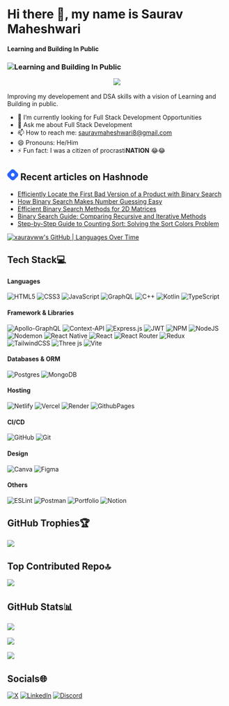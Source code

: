# Hi there 👋, my name is Saurav Maheshwari
#### Learning and Building In Public
### ![Learning and Building In Public](https://res.cloudinary.com/drvntsbpo/image/upload/v1725357418/banner-linkedin_af8onz.png)

<div align="center">
<!--       <img width=200 style="border-radius:50%" src="https://avatars.githubusercontent.com/xauravww"/> -->
    </div>
    <div align="center">
    <img src="https://visitcount.itsvg.in/api?id=xauravww&icon=5&color=6"/>
  </div>
  

Improving my developement and DSA skills with a vision of Learning and Building in public. 


- 🌱 I’m currently looking for Full Stack Development Opportunities
- 💬 Ask me about Full Stack Development 
- 📫 How to reach me: sauravmaheshwari8@gmail.com 
- 😄 Pronouns: He/Him 
- ⚡ Fun fact: I was a citizen of procrasti**NATION** 😂😂 

## <a href="https://xauravww.hashnode.dev/"><img src="https://github.com/FrancescoXX/FrancescoXX/blob/main/CDyAuTy75.png" title="Hashnode" alt="Hashnode blog" width="25"/></a> Recent articles on Hashnode

 <!-- BLOG-POST-LIST:START -->
- [Efficiently Locate the First Bad Version of a Product with Binary Search](https://xauravww.hashnode.dev/efficiently-locate-the-first-bad-version-of-a-product-with-binary-search)
- [How Binary Search Makes Number Guessing Easy](https://xauravww.hashnode.dev/how-binary-search-makes-number-guessing-easy)
- [Efficient Binary Search Methods for 2D Matrices](https://xauravww.hashnode.dev/efficient-binary-search-methods-for-2d-matrices)
- [Binary Search Guide: Comparing Recursive and Iterative Methods](https://xauravww.hashnode.dev/binary-search-guide-comparing-recursive-and-iterative-methods)
- [Step-by-Step Guide to Counting Sort: Solving the Sort Colors Problem](https://xauravww.hashnode.dev/step-by-step-guide-to-counting-sort-solving-the-sort-colors-problem)
<!-- BLOG-POST-LIST:END -->



[![xauravww's GitHub | Languages Over Time](https://stats.quira.sh/xauravww/languages-over-time?theme=dark)](https://quira.sh?utm_source=widgets&utm_campaign=xauravww)

## Tech Stack💻 

#### Languages

![HTML5](https://img.shields.io/badge/html5-%23E34F26.svg?style=for-the-badge&logo=html5&logoColor=white) ![CSS3](https://img.shields.io/badge/css3-%231572B6.svg?style=for-the-badge&logo=css3&logoColor=white) ![JavaScript](https://img.shields.io/badge/javascript-%23323330.svg?style=for-the-badge&logo=javascript&logoColor=%23F7DF1E) ![GraphQL](https://img.shields.io/badge/-GraphQL-E10098?style=for-the-badge&logo=graphql&logoColor=white) ![C++](https://img.shields.io/badge/c++-%2300599C.svg?style=for-the-badge&logo=c%2B%2B&logoColor=white) ![Kotlin](https://img.shields.io/badge/kotlin-%237F52FF.svg?style=for-the-badge&logo=kotlin&logoColor=white) ![TypeScript](https://img.shields.io/badge/typescript-%23007ACC.svg?style=for-the-badge&logo=typescript&logoColor=white)

#### Framework & Libraries

![Apollo-GraphQL](https://img.shields.io/badge/-ApolloGraphQL-311C87?style=for-the-badge&logo=apollo-graphql) ![Context-API](https://img.shields.io/badge/Context--Api-000000?style=for-the-badge&logo=react) ![Express.js](https://img.shields.io/badge/express.js-%23404d59.svg?style=for-the-badge&logo=express&logoColor=%2361DAFB) ![JWT](https://img.shields.io/badge/JWT-black?style=for-the-badge&logo=JSON%20web%20tokens) ![NPM](https://img.shields.io/badge/NPM-%23CB3837.svg?style=for-the-badge&logo=npm&logoColor=white) ![NodeJS](https://img.shields.io/badge/node.js-6DA55F?style=for-the-badge&logo=node.js&logoColor=white) ![Nodemon](https://img.shields.io/badge/NODEMON-%23323330.svg?style=for-the-badge&logo=nodemon&logoColor=%BBDEAD) ![React Native](https://img.shields.io/badge/react_native-%2320232a.svg?style=for-the-badge&logo=react&logoColor=%2361DAFB) ![React](https://img.shields.io/badge/react-%2320232a.svg?style=for-the-badge&logo=react&logoColor=%2361DAFB) ![React Router](https://img.shields.io/badge/React_Router-CA4245?style=for-the-badge&logo=react-router&logoColor=white) ![Redux](https://img.shields.io/badge/redux-%23593d88.svg?style=for-the-badge&logo=redux&logoColor=white) ![TailwindCSS](https://img.shields.io/badge/tailwindcss-%2338B2AC.svg?style=for-the-badge&logo=tailwind-css&logoColor=white) ![Three js](https://img.shields.io/badge/threejs-black?style=for-the-badge&logo=three.js&logoColor=white) ![Vite](https://img.shields.io/badge/vite-%23646CFF.svg?style=for-the-badge&logo=vite&logoColor=white)

#### Databases & ORM

![Postgres](https://img.shields.io/badge/postgres-%23316192.svg?style=for-the-badge&logo=postgresql&logoColor=white) ![MongoDB](https://img.shields.io/badge/MongoDB-%234ea94b.svg?style=for-the-badge&logo=mongodb&logoColor=white)

#### Hosting

![Netlify](https://img.shields.io/badge/netlify-%23000000.svg?style=for-the-badge&logo=netlify&logoColor=#00C7B7) ![Vercel](https://img.shields.io/badge/vercel-%23000000.svg?style=for-the-badge&logo=vercel&logoColor=white) ![Render](https://img.shields.io/badge/Render-%46E3B7.svg?style=for-the-badge&logo=render&logoColor=white) ![GithubPages](https://img.shields.io/badge/github%20pages-121013?style=for-the-badge&logo=github&logoColor=white)


#### CI/CD

![GitHub](https://img.shields.io/badge/github-%23121011.svg?style=for-the-badge&logo=github&logoColor=white) ![Git](https://img.shields.io/badge/git-%23F05033.svg?style=for-the-badge&logo=git&logoColor=white)

#### Design

![Canva](https://img.shields.io/badge/Canva-%2300C4CC.svg?style=for-the-badge&logo=Canva&logoColor=white) ![Figma](https://img.shields.io/badge/figma-%23F24E1E.svg?style=for-the-badge&logo=figma&logoColor=white)

#### Others

![ESLint](https://img.shields.io/badge/ESLint-4B3263?style=for-the-badge&logo=eslint&logoColor=white) ![Postman](https://img.shields.io/badge/Postman-FF6C37?style=for-the-badge&logo=postman&logoColor=white) ![Portfolio](https://img.shields.io/badge/Portfolio-%23000000.svg?style=for-the-badge&logo=firefox&logoColor=#FF7139) ![Notion](https://img.shields.io/badge/Notion-%23000000.svg?style=for-the-badge&logo=notion&logoColor=white)



## GitHub Trophies🏆

![](https://github-profile-trophy.vercel.app/?username=xauravww&theme=transparent&no-frame=true&no-bg=true)
    
    
## Top Contributed Repo🔝

![](https://github-contributor-stats.vercel.app/api?username=xauravww&limit=5&theme=transparent&combine_all_yearly_contributions=true)

    

##  GitHub Stats📊

    
![](https://github-readme-streak-stats.herokuapp.com?theme=transparent&user=xauravww)
    

![](https://github-readme-stats.vercel.app/api?username=xauravww&theme=transparent)
    

![](https://github-readme-stats.vercel.app/api/top-langs/?username=xauravww&theme=transparent&layout=compact)
    

## Socials🌐 

[![X](https://img.shields.io/badge/X-black.svg?logo=X&logoColor=white)](https://x.com/xauravww) [![LinkedIn](https://img.shields.io/badge/LinkedIn-%230077B5.svg?logo=linkedin&logoColor=white)](https://linkedin.com/in/itsmesaurav) [![Discord](https://img.shields.io/badge/Discord-%237289DA.svg?logo=discord&logoColor=white)](https://discord.gg/xauravww)


    
